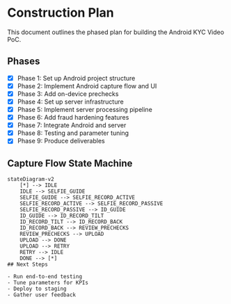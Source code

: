 # Construction Plan

This document outlines the phased plan for building the Android KYC Video PoC.

## Phases

- [x] Phase 1: Set up Android project structure
- [x] Phase 2: Implement Android capture flow and UI
- [x] Phase 3: Add on-device prechecks
- [x] Phase 4: Set up server infrastructure
- [x] Phase 5: Implement server processing pipeline
- [x] Phase 6: Add fraud hardening features
- [x] Phase 7: Integrate Android and server
- [x] Phase 8: Testing and parameter tuning
- [x] Phase 9: Produce deliverables

## Capture Flow State Machine

```mermaid
stateDiagram-v2
    [*] --> IDLE
    IDLE --> SELFIE_GUIDE
    SELFIE_GUIDE --> SELFIE_RECORD_ACTIVE
    SELFIE_RECORD_ACTIVE --> SELFIE_RECORD_PASSIVE
    SELFIE_RECORD_PASSIVE --> ID_GUIDE
    ID_GUIDE --> ID_RECORD_TILT
    ID_RECORD_TILT --> ID_RECORD_BACK
    ID_RECORD_BACK --> REVIEW_PRECHECKS
    REVIEW_PRECHECKS --> UPLOAD
    UPLOAD --> DONE
    UPLOAD --> RETRY
    RETRY --> IDLE
    DONE --> [*]
## Next Steps

- Run end-to-end testing
- Tune parameters for KPIs
- Deploy to staging
- Gather user feedback